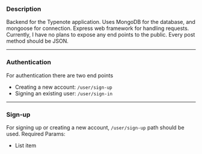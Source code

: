 ### Description

Backend for the Typenote application. Uses MongoDB for the database, and mongoose for connection. Express web framework for handling requests. Currently, I have no plans to expose any end points to the public. Every post method should be JSON.

---

### Authentication

For authentication there are two end points

-   Creating a new account: `/user/sign-up`
-   Signing an existing user: `/user/sign-in`

---

### Sign-up

For signing up or creating a new account, `/user/sign-up` path should be used.
Required Params:

-   List item
